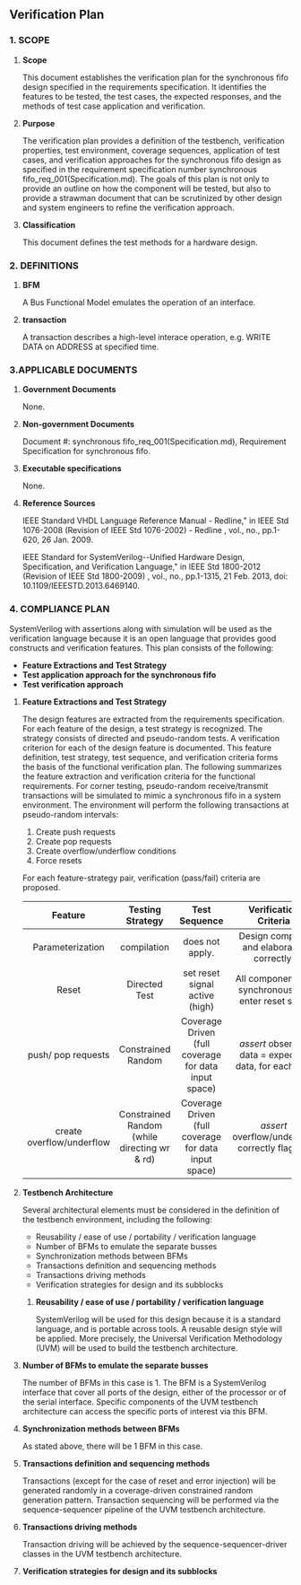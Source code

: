 ## Verification Plan

### 1. SCOPE

1. **Scope**

   This document establishes the verification plan for the synchronous fifo design specified in
the requirements specification. It identifies the features to be tested, the test 
cases, the expected responses, and the methods of test case application and 
verification. 

1. **Purpose**

   The verification plan provides a definition of the testbench, verification 
properties, test environment, coverage sequences, application of test cases, and 
verification approaches for the synchronous fifo design as specified in the requirement 
specification number synchronous fifo_req_001(Specification.md).
   The goals of this plan is not only to provide an outline on how the component 
will be tested, but also to provide a strawman document that can be scrutinized 
by other design and system engineers to refine the verification approach. 

1. **Classification**

   This document defines the test methods for a hardware design. 
### 2. DEFINITIONS

1. **BFM**
   
   A Bus Functional Model emulates the operation of an interface.


1. **transaction**
    
    A transaction describes a high-level interace operation, e.g. WRITE DATA on ADDRESS at specified time.

### 3.APPLICABLE DOCUMENTS 

1. **Government Documents**

   None. 
1. **Non-government Documents**

   Document #: synchronous fifo_req_001(Specification.md), Requirement Specification for synchronous fifo.

1. **Executable specifications**

   None. 
1. **Reference Sources**

   IEEE Standard VHDL Language Reference Manual - Redline," in IEEE Std 1076-2008 (Revision of IEEE Std 1076-2002) - Redline , vol., no., pp.1-620, 26 Jan. 2009.

   IEEE Standard for SystemVerilog--Unified Hardware Design, Specification, and Verification Language," in IEEE Std 1800-2012 (Revision of IEEE Std 1800-2009) , vol., no., pp.1-1315, 21 Feb. 2013, doi: 10.1109/IEEESTD.2013.6469140.
### 4. COMPLIANCE PLAN

   SystemVerilog with assertions along with simulation will be used as the
verification language because it is an open language that provides good 
constructs and verification features. This plan consists of the following:
* **Feature Extractions and Test Strategy**
* **Test application approach for the synchronous fifo**
* **Test verification approach**

1. **Feature Extractions and Test Strategy**

   The design features are extracted from the requirements specification. For each 
feature of the design, a test strategy is recognized. The strategy consists of 
directed and pseudo-random tests. A verification criterion for each of the design 
feature is documented. This feature definition, test strategy, test sequence, and
verification criteria forms the basis of the functional verification plan. The following
summarizes the feature extraction and verification criteria for the functional 
requirements. 
For corner testing, pseudo-random receive/transmit transactions will be simulated 
to mimic a synchronous fifo in a system environment. The environment will perform the
following transactions at pseudo-random intervals: 
   1. Create push requests 
   2. Create pop requests
   1. Create overflow/underflow conditions
   3. Force resets

   For each feature-strategy pair, verification (pass/fail) criteria are proposed.

   | Feature | Testing Strategy | Test Sequence | Verification Criteria |
   | :------: | :------: | :------: | :------: |
   | Parameterization | compilation | does not apply. | Design compiles and elaborates correctly. |
   | Reset | Directed Test | set reset signal active (high) | All components of synchronous fifo enter reset state |
   | push/ pop requests | Constrained Random | Coverage Driven (full coverage for data input space) |    *assert* observed data = expected data, for each test |
   | create overflow/underflow | Constrained Random (while directing wr & rd) | Coverage Driven (full coverage for data input space) |    *assert* overflow/underflow correctly flagged|


1. **Testbench Architecture**
   
   Several architectural elements must be considered in the definition of the testbench 
environment, including the following: 

   * Reusability / ease of use / portability / verification language 
   * Number of BFMs to emulate the separate busses 
   * Synchronization methods between BFMs 
   * Transactions definition and sequencing methods 
   * Transactions driving methods 
   * Verification strategies for design and its subblocks


   1. **Reusability / ease of use / portability / verification language**
   
      SystemVerilog will be used for this design because it is a standard language, and is 
portable across tools. A reusable design style will be applied. More precisely, the Universal Verification Methodology (UVM) will be used to build the testbench architecture.

1. **Number of BFMs to emulate the separate busses**

   The number of BFMs in this case is 1. The BFM is a SystemVerilog interface that cover all ports of the design, either of the processor or of the serial interface. Specific components of the UVM testbench architecture can access the specific ports of interest via this BFM.
2. **Synchronization methods between BFMs**

   As stated above, there will be 1 BFM in this case.  
3. **Transactions definition and sequencing methods**

   Transactions (except for the case of reset and error injection) will be generated randomly in a coverage-driven constrained random generation pattern. Transaction sequencing will be performed via the sequence-sequencer pipeline of the UVM testbench architecture.
4. **Transactions driving methods**

   Transaction driving will be achieved by the sequence-sequencer-driver classes in the UVM testbench architecture.
5. **Verification strategies for design and its subblocks**
